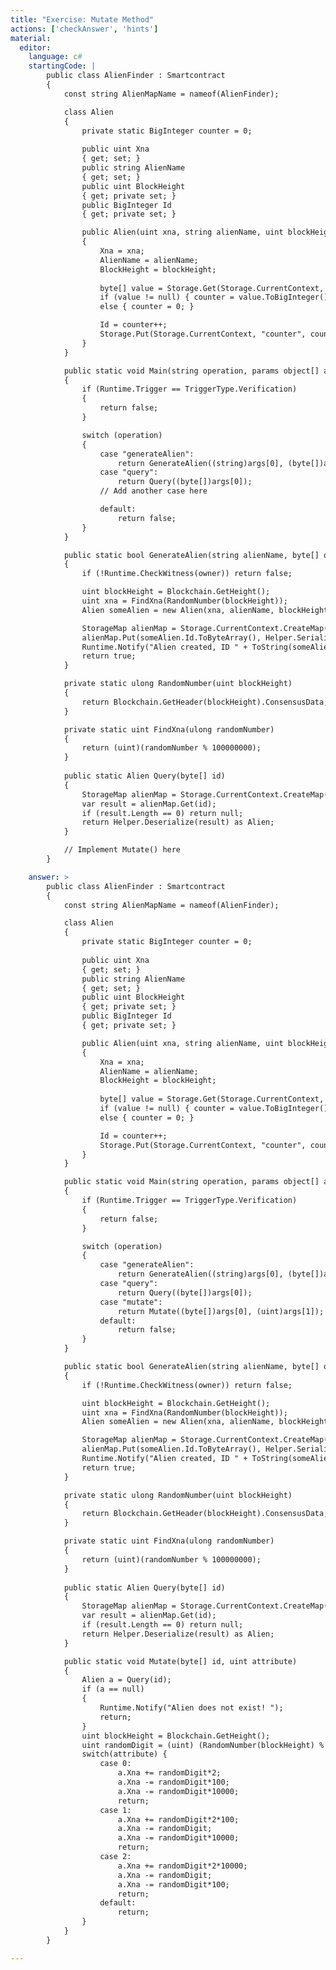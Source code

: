 ```yaml
---
title: "Exercise: Mutate Method"
actions: ['checkAnswer', 'hints']
material: 
  editor:
    language: c#
    startingCode: |
        public class AlienFinder : Smartcontract
        {
            const string AlienMapName = nameof(AlienFinder); 

            class Alien
            {               
                private static BigInteger counter = 0; 
                
                public uint Xna
                { get; set; }
                public string AlienName
                { get; set; }
                public uint BlockHeight
                { get; private set; }
                public BigInteger Id 
                { get; private set; }

                public Alien(uint xna, string alienName, uint blockHeight) 
                {
                    Xna = xna; 
                    AlienName = alienName;
                    BlockHeight = blockHeight;
                    
                    byte[] value = Storage.Get(Storage.CurrentContext, "counter"); 
                    if (value != null) { counter = value.ToBigInteger(); }
                    else { counter = 0; }

                    Id = counter++; 
                    Storage.Put(Storage.CurrentContext, "counter", counter); 
                }
            }

            public static void Main(string operation, params object[] args) 
            {
                if (Runtime.Trigger == TriggerType.Verification) 
                {
                    return false; 
                }

                switch (operation) 
                {
                    case "generateAlien":
                        return GenerateAlien((string)args[0], (byte[])args[1]); 
                    case "query":
                        return Query((byte[])args[0]); 
                    // Add another case here

                    default:
                        return false; 
                }
            }

            public static bool GenerateAlien(string alienName, byte[] owner)
            {
                if (!Runtime.CheckWitness(owner)) return false; 

                uint blockHeight = Blockchain.GetHeight();
                uint xna = FindXna(RandomNumber(blockHeight));
                Alien someAlien = new Alien(xna, alienName, blockHeight);

                StorageMap alienMap = Storage.CurrentContext.CreateMap(AlienMapName); 
                alienMap.Put(someAlien.Id.ToByteArray(), Helper.Serialize(someAlien)); 
                Runtime.Notify("Alien created, ID " + ToString(someAlien.Id));
                return true; 
            }

            private static ulong RandomNumber(uint blockHeight)
            {
                return Blockchain.GetHeader(blockHeight).ConsensusData; 
            }

            private static uint FindXna(ulong randomNumber)
            {
                return (uint)(randomNumber % 100000000);
            }
            
            public static Alien Query(byte[] id)
            {
                StorageMap alienMap = Storage.CurrentContext.CreateMap(AlienMapName); 
                var result = alienMap.Get(id); 
                if (result.Length == 0) return null; 
                return Helper.Deserialize(result) as Alien; 
            }

            // Implement Mutate() here
        }

    answer: > 
        public class AlienFinder : Smartcontract
        {
            const string AlienMapName = nameof(AlienFinder); 

            class Alien
            {               
                private static BigInteger counter = 0; 
                
                public uint Xna
                { get; set; }
                public string AlienName
                { get; set; }
                public uint BlockHeight
                { get; private set; }
                public BigInteger Id 
                { get; private set; }

                public Alien(uint xna, string alienName, uint blockHeight) 
                {
                    Xna = xna; 
                    AlienName = alienName;
                    BlockHeight = blockHeight;
                    
                    byte[] value = Storage.Get(Storage.CurrentContext, "counter"); 
                    if (value != null) { counter = value.ToBigInteger(); }
                    else { counter = 0; }

                    Id = counter++; 
                    Storage.Put(Storage.CurrentContext, "counter", counter); 
                }
            }

            public static void Main(string operation, params object[] args) 
            {
                if (Runtime.Trigger == TriggerType.Verification) 
                {
                    return false; 
                }

                switch (operation) 
                {
                    case "generateAlien":
                        return GenerateAlien((string)args[0], (byte[])args[1]); 
                    case "query":
                        return Query((byte[])args[0]); 
                    case "mutate":
                        return Mutate((byte[])args[0], (uint)args[1]); 
                    default:
                        return false; 
                }
            }

            public static bool GenerateAlien(string alienName, byte[] owner)
            {
                if (!Runtime.CheckWitness(owner)) return false; 

                uint blockHeight = Blockchain.GetHeight();
                uint xna = FindXna(RandomNumber(blockHeight));
                Alien someAlien = new Alien(xna, alienName, blockHeight);

                StorageMap alienMap = Storage.CurrentContext.CreateMap(AlienMapName); 
                alienMap.Put(someAlien.Id.ToByteArray(), Helper.Serialize(someAlien)); 
                Runtime.Notify("Alien created, ID " + ToString(someAlien.Id));
                return true; 
            }

            private static ulong RandomNumber(uint blockHeight)
            {
                return Blockchain.GetHeader(blockHeight).ConsensusData; 
            }

            private static uint FindXna(ulong randomNumber)
            {
                return (uint)(randomNumber % 100000000);
            }
            
            public static Alien Query(byte[] id)
            {
                StorageMap alienMap = Storage.CurrentContext.CreateMap(AlienMapName); 
                var result = alienMap.Get(id); 
                if (result.Length == 0) return null; 
                return Helper.Deserialize(result) as Alien; 
            }

            public static void Mutate(byte[] id, uint attribute)
            {
                Alien a = Query(id); 
                if (a == null) 
                { 
                    Runtime.Notify("Alien does not exist! "); 
                    return; 
                }
                uint blockHeight = Blockchain.GetHeight(); 
                uint randomDigit = (uint) (RandomNumber(blockHeight) % 10); 
                switch(attribute) {
                    case 0:
                        a.Xna += randomDigit*2; 
                        a.Xna -= randomDigit*100; 
                        a.Xna -= randomDigit*10000; 
                        return; 
                    case 1: 
                        a.Xna += randomDigit*2*100; 
                        a.Xna -= randomDigit; 
                        a.Xna -= randomDigit*10000; 
                        return; 
                    case 2: 
                        a.Xna += randomDigit*2*10000; 
                        a.Xna -= randomDigit; 
                        a.Xna -= randomDigit*100; 
                        return; 
                    default: 
                        return;  
                }
            }
        }

---
```

